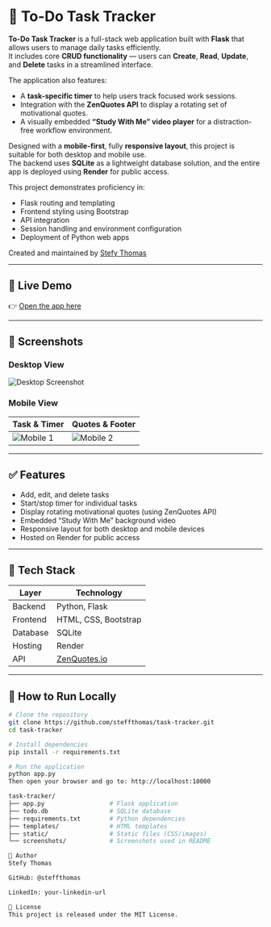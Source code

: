 # 📝 To-Do Task Tracker

**To-Do Task Tracker** is a full-stack web application built with **Flask** that allows users to manage daily tasks efficiently.  
It includes core **CRUD functionality** — users can **Create**, **Read**, **Update**, and **Delete** tasks in a streamlined interface.  

The application also features:

- A **task-specific timer** to help users track focused work sessions.
- Integration with the **ZenQuotes API** to display a rotating set of motivational quotes.
- A visually embedded **“Study With Me” video player** for a distraction-free workflow environment.

Designed with a **mobile-first**, fully **responsive layout**, this project is suitable for both desktop and mobile use.  
The backend uses **SQLite** as a lightweight database solution, and the entire app is deployed using **Render** for public access.

This project demonstrates proficiency in:
- Flask routing and templating
- Frontend styling using Bootstrap
- API integration
- Session handling and environment configuration
- Deployment of Python web apps

Created and maintained by [Stefy Thomas](https://github.com/steffthomas)

---

## 🔗 Live Demo

👉 [Open the app here](https://task-tracker-wtsr.onrender.com)

---

## 📸 Screenshots

### Desktop View

![Desktop Screenshot](screenshots/desktop.png)

### Mobile View

| Task & Timer | Quotes & Footer |
|--------------|-----------------|
| ![Mobile 1](screenshots/mobile-1.jpg) | ![Mobile 2](screenshots/mobile-2.jpg) |

---

## ✅ Features

- Add, edit, and delete tasks
- Start/stop timer for individual tasks
- Display rotating motivational quotes (using ZenQuotes API)
- Embedded “Study With Me” background video
- Responsive layout for both desktop and mobile devices
- Hosted on Render for public access

---

## 🧰 Tech Stack

| Layer       | Technology         |
|-------------|---------------------|
| Backend     | Python, Flask        |
| Frontend    | HTML, CSS, Bootstrap |
| Database    | SQLite               |
| Hosting     | Render               |
| API         | [ZenQuotes.io](https://zenquotes.io) |

---

## 🚀 How to Run Locally

```bash
# Clone the repository
git clone https://github.com/steffthomas/task-tracker.git
cd task-tracker

# Install dependencies
pip install -r requirements.txt

# Run the application
python app.py
Then open your browser and go to: http://localhost:10000

task-tracker/
├── app.py                  # Flask application
├── todo.db                 # SQLite database
├── requirements.txt        # Python dependencies
├── templates/              # HTML templates
├── static/                 # Static files (CSS/images)
└── screenshots/            # Screenshots used in README

👤 Author
Stefy Thomas

GitHub: @steffthomas

LinkedIn: your-linkedin-url

📄 License
This project is released under the MIT License.
